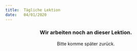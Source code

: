 ```yaml
---
title:  Tägliche Lektion
date:   04/01/2020
---
```


### <center>Wir arbeiten noch an dieser Lektion.</center>
<center>Bitte komme später zurück.</center>